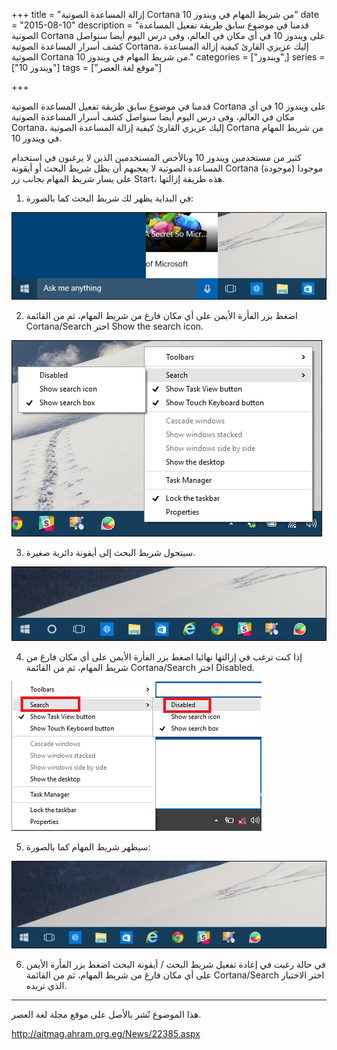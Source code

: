 +++
title = "إزالة المساعدة الصوتية Cortana من شريط المهام في ويندوز 10"
date = "2015-08-10"
description = "قدمنا في موضوع سابق طريقة تفعيل المساعدة الصوتية Cortana على ويندوز 10 في أي مكان في العالم، وفى درس اليوم أيضا سنواصل كشف أسرار المساعدة الصوتية Cortana، إليك عزيزي القارئ كيفية إزالة المساعدة الصوتية Cortana من شريط المهام في ويندوز 10."
categories = ["ويندوز",]
series = ["ويندوز 10"]
tags = ["موقع لغة العصر"]

+++

قدمنا في موضوع سابق طريقة تفعيل المساعدة الصوتية Cortana على ويندوز 10 في أي مكان في العالم، وفى درس اليوم أيضا سنواصل كشف أسرار المساعدة الصوتية Cortana، إليك عزيزي القارئ كيفية إزالة المساعدة الصوتية Cortana من شريط المهام في ويندوز 10.

كثير من مستخدمين ويندوز 10 وبالأخص المستخدمين الذين لا يرغبون في استخدام المساعدة الصوتية لا يعجبهم أن يظل شريط البحث أو أيقونة Cortana موجودا (موجودة) على يسار شريط المهام بجانب زر Start، هذه طريقة إزالتها.

1. في البداية يظهر لك شريط البحث كما بالصورة:

![](images/2015-635748119073615234-361.png "1")

2. اضغط بزر الفأرة الأيمن على أي مكان فارغ من شريط المهام، ثم من القائمة Cortana/Search اختر Show the search icon.

![](images/2015-635748119758927734-892.png "2")

3. سيتحول شريط البحث إلى أيقونة دائرية صغيرة.

![](images/2015-635748119930490234-49.png "3")

4. إذا كنت ترغب في إزالتها نهائيا اضغط بزر الفأرة الأيمن على أي مكان فارغ من شريط المهام، ثم من القائمة Cortana/Search اختر Disabled.

![](images/2015-635748120053458984-345.png "4")

5. سيظهر شريط المهام كما بالصورة:

![](thumbnail-2015-635748120252833984-283.png "5")

6. في حالة رغبت في إعادة تفعيل شريط البحث / أيقونة البحث اضغط بزر الفأرة الأيمن على أي مكان فارغ من شريط المهام، ثم من القائمة Cortana/Search اختر الاختيار الذي تريده.

---
هذا الموضوع نٌشر باﻷصل على موقع مجلة لغة العصر.

http://aitmag.ahram.org.eg/News/22385.aspx
